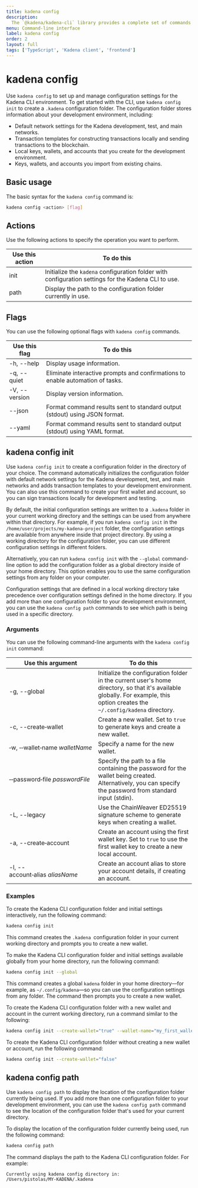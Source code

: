```yaml
---
title: kadena config
description:
  The `@kadena/kadena-cli` library provides a complete set of commands for creating applications and interacting with the Kadena network interactively or by using scripts from the command-line.
menu: Command-line interface
label: kadena config
order: 2
layout: full
tags: ['TypeScript', 'Kadena client', 'frontend']
---
```


# kadena config

Use `kadena config` to set up and manage configuration settings for the Kadena CLI environment.
To get started with the CLI, use `kadena config init` to create a `.kadena` configuration folder.
The configuration folder stores information about your development environment, including:

- Default network settings for the Kadena development, test, and main networks.
- Transaction templates for constructing transactions locally and sending transactions to the blockchain.
- Local keys, wallets, and accounts that you create for the development environment.
- Keys, wallets, and accounts you import from existing chains.

## Basic usage

The basic syntax for the `kadena config` command is:

```bash
kadena config <action> [flag]
```

## Actions

Use the following actions to specify the operation you want to perform.

| Use this action | To do this
| --------------- | ----------- |
| init | Initialize the `kadena` configuration folder with configuration settings for the Kadena CLI to use. |
| path | Display the path to the configuration folder currently in use. |

## Flags

You can use the following optional flags with `kadena config` commands.

| Use this flag | To do this
| ------------- | -----------
| -h, --help |	Display usage information.
| -q, --quiet | Eliminate interactive prompts and confirmations to enable automation of tasks.
| -V, --version	| Display version information.
| --json | Format command results sent to standard output (stdout) using JSON format.
| --yaml | Format command results sent to standard output (stdout) using YAML format.

## kadena config init

Use `kadena config init` to create a configuration folder in the directory of your choice.
The command automatically initializes the configuration folder with default network settings for the Kadena development, test, and main networks and adds transaction templates to your development environment.
You can also use this command to create your first wallet and account, so you can sign transactions locally for development and testing.

By default, the initial configuration settings are written to a `.kadena` folder in your current working directory and the settings can be used from anywhere within that directory. 
For example, if you run `kadena config init` in the `/home/user/projects/my-kadena-project` folder, the configuration settings are available from anywhere inside that project directory.
By using a working directory for the configuration folder, you can use different configuration settings in different folders.

Alternatively, you can run `kadena config init` with the `--global` command-line option to add the configuration folder as a global directory inside of your home directory. 
This option enables you to use the same configuration settings from any folder on your computer. 

Configuration settings that are defined in a local working directory take precedence over configuration settings defined in the home directory. 
If you add more than one configuration folder to your development environment, you can use the `kadena config path` commands to see which path is being used in a specific directory.

### Arguments

You can use the following command-line arguments with the `kadena config init` command:

| Use this argument | To do this |
| ----------------- | --------------- |
| -g, --global | Initialize the configuration folder in the current user's home directory, so that it's available globally. For example, this option creates the `~/.config/kadena` directory.|
| -c, --create&#8209;wallet | Create a new wallet. Set to `true` to generate keys and create a new wallet. |
| &#8209;w,&nbsp;&#8209;&#8209;wallet&#8209;name&nbsp;_walletName_ | Specify a name for the new wallet. |
| &#8209;&#8209;password&#8209;file&nbsp;_passwordFile_ | Specify the path to a file containing the password for the wallet being created. Alternatively, you can specify the password from standard input (stdin). |
| -L, --legacy | Use the ChainWeaver ED25519 signature scheme to generate keys when creating a wallet. |
| -a, --create&#8209;account | Create an account using the first wallet key. Set to `true` to use the first wallet key to create a new local account.|
| -l, --account&#8209;alias&nbsp;_aliasName_ | Create an account alias to store your account details, if creating an account. |

### Examples

To create the Kadena CLI configuration folder and initial settings interactively, run the following command:

```bash
kadena config init
```

This command creates the `.kadena `configuration folder in your current working directory and prompts you to create a new wallet.

To make the Kadena CLI configuration folder and initial settings available globally from your home directory, run the following command:

```bash
kadena config init --global
```

This command creates a global `kadena` folder in your home directory—for example, as `~/.config/kadena`—so you can use the configuration settings from any folder. 
The command then prompts you to create a new wallet.

To create the Kadena CLI configuration folder with a new wallet and account in the current working directory, run a command similar to the following:

```bash
kadena config init --create-wallet="true" --wallet-name="my_first_wallet" --create-account="true" --account-alias="dev_account"
```

To create the Kadena CLI configuration folder without creating a new wallet or account, run the following command:

```bash
kadena config init --create-wallet="false"
```

## kadena config path

Use `kadena config path` to display the location of the configuration folder currently being used.
If you add more than one configuration folder to your development environment, you can use the `kadena config path` command to see the location of the configuration folder that's used for your current directory.

To display the location of the configuration folder currently being used, run the following command:

```bash
kadena config path       
```

The command displays the path to the Kadena CLI configuration folder.
For example:

```bash
Currently using kadena config directory in:
/Users/pistolas/MY-KADENA/.kadena
```
